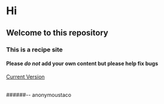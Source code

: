 # Hi
## Welcome to this repository
### This is a recipe site
#### Please _do not_ add your own content but please help fix bugs
[Current Version](https://anonymoustaco.github.io)
> ######

######-- anonymoustaco
